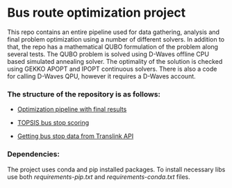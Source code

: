 # Bus route optimization project
This repo contains an entire pipeline used for data gathering, analysis and final problem optimization using a number of different solvers. In addition to that, the repo has a mathematical QUBO formulation of the problem along several tests. The QUBO problem is solved using D-Waves offline CPU based simulated annealing solver. The optimality of the solution is checked using GEKKO APOPT and IPOPT continuous solvers. There is also a code for calling D-Waves QPU, however it requires a D-Waves account.

### The structure of the repository is as follows:
* [Optimization pipeline with final results ](https://github.com/lostdevfound/optimizationResearch/blob/master/optimization/optimization.ipynb)

* [TOPSIS bus stop scoring](https://github.com/lostdevfound/optimizationResearch/tree/master/topsis)

* [Getting bus stop data from Translink API](https://github.com/lostdevfound/optimizationResearch/tree/master/get_stops_data)

### Dependencies:
The project uses conda and pip installed packages. To install necessary libs use both *requirements-pip.txt* and *requirements-conda.txt* files.
